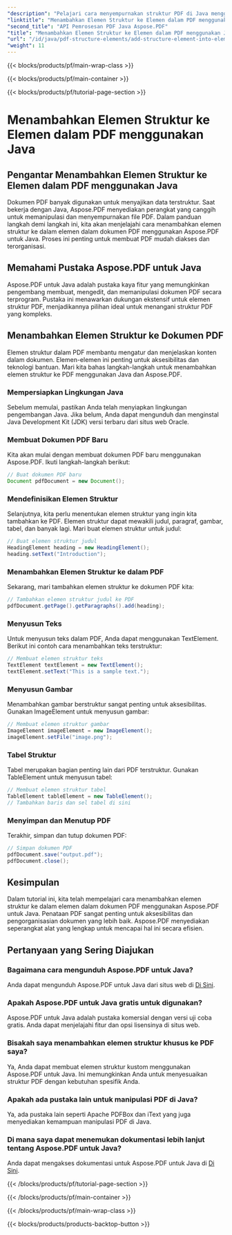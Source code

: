 ```yaml
---
"description": "Pelajari cara menyempurnakan struktur PDF di Java menggunakan Aspose.PDF untuk Java. Panduan langkah demi langkah ini mencakup penambahan elemen struktur untuk PDF yang mudah diakses dan terorganisasi."
"linktitle": "Menambahkan Elemen Struktur ke Elemen dalam PDF menggunakan Java"
"second_title": "API Pemrosesan PDF Java Aspose.PDF"
"title": "Menambahkan Elemen Struktur ke Elemen dalam PDF menggunakan Java"
"url": "/id/java/pdf-structure-elements/add-structure-element-into-element-in-pdf-using-java/"
"weight": 11
---
```


{{< blocks/products/pf/main-wrap-class >}}

{{< blocks/products/pf/main-container >}}

{{< blocks/products/pf/tutorial-page-section >}}

# Menambahkan Elemen Struktur ke Elemen dalam PDF menggunakan Java


## Pengantar Menambahkan Elemen Struktur ke Elemen dalam PDF menggunakan Java

Dokumen PDF banyak digunakan untuk menyajikan data terstruktur. Saat bekerja dengan Java, Aspose.PDF menyediakan perangkat yang canggih untuk memanipulasi dan menyempurnakan file PDF. Dalam panduan langkah demi langkah ini, kita akan menjelajahi cara menambahkan elemen struktur ke dalam elemen dalam dokumen PDF menggunakan Aspose.PDF untuk Java. Proses ini penting untuk membuat PDF mudah diakses dan terorganisasi.

## Memahami Pustaka Aspose.PDF untuk Java

Aspose.PDF untuk Java adalah pustaka kaya fitur yang memungkinkan pengembang membuat, mengedit, dan memanipulasi dokumen PDF secara terprogram. Pustaka ini menawarkan dukungan ekstensif untuk elemen struktur PDF, menjadikannya pilihan ideal untuk menangani struktur PDF yang kompleks.

## Menambahkan Elemen Struktur ke Dokumen PDF

Elemen struktur dalam PDF membantu mengatur dan menjelaskan konten dalam dokumen. Elemen-elemen ini penting untuk aksesibilitas dan teknologi bantuan. Mari kita bahas langkah-langkah untuk menambahkan elemen struktur ke PDF menggunakan Java dan Aspose.PDF.

### Mempersiapkan Lingkungan Java

Sebelum memulai, pastikan Anda telah menyiapkan lingkungan pengembangan Java. Jika belum, Anda dapat mengunduh dan menginstal Java Development Kit (JDK) versi terbaru dari situs web Oracle.

### Membuat Dokumen PDF Baru

Kita akan mulai dengan membuat dokumen PDF baru menggunakan Aspose.PDF. Ikuti langkah-langkah berikut:

```java
// Buat dokumen PDF baru
Document pdfDocument = new Document();
```

### Mendefinisikan Elemen Struktur

Selanjutnya, kita perlu menentukan elemen struktur yang ingin kita tambahkan ke PDF. Elemen struktur dapat mewakili judul, paragraf, gambar, tabel, dan banyak lagi. Mari buat elemen struktur untuk judul:

```java
// Buat elemen struktur judul
HeadingElement heading = new HeadingElement();
heading.setText("Introduction");
```

### Menambahkan Elemen Struktur ke dalam PDF

Sekarang, mari tambahkan elemen struktur ke dokumen PDF kita:

```java
// Tambahkan elemen struktur judul ke PDF
pdfDocument.getPage().getParagraphs().add(heading);
```

### Menyusun Teks

Untuk menyusun teks dalam PDF, Anda dapat menggunakan TextElement. Berikut ini contoh cara menambahkan teks terstruktur:

```java
// Membuat elemen struktur teks
TextElement textElement = new TextElement();
textElement.setText("This is a sample text.");
```

### Menyusun Gambar

Menambahkan gambar berstruktur sangat penting untuk aksesibilitas. Gunakan ImageElement untuk menyusun gambar:

```java
// Membuat elemen struktur gambar
ImageElement imageElement = new ImageElement();
imageElement.setFile("image.png");
```

### Tabel Struktur

Tabel merupakan bagian penting lain dari PDF terstruktur. Gunakan TableElement untuk menyusun tabel:

```java
// Membuat elemen struktur tabel
TableElement tableElement = new TableElement();
// Tambahkan baris dan sel tabel di sini
```

### Menyimpan dan Menutup PDF

Terakhir, simpan dan tutup dokumen PDF:

```java
// Simpan dokumen PDF
pdfDocument.save("output.pdf");
pdfDocument.close();
```

## Kesimpulan

Dalam tutorial ini, kita telah mempelajari cara menambahkan elemen struktur ke dalam elemen dalam dokumen PDF menggunakan Aspose.PDF untuk Java. Penataan PDF sangat penting untuk aksesibilitas dan pengorganisasian dokumen yang lebih baik. Aspose.PDF menyediakan seperangkat alat yang lengkap untuk mencapai hal ini secara efisien.

## Pertanyaan yang Sering Diajukan

### Bagaimana cara mengunduh Aspose.PDF untuk Java?

Anda dapat mengunduh Aspose.PDF untuk Java dari situs web di [Di Sini](https://releases.aspose.com/pdf/java/).

### Apakah Aspose.PDF untuk Java gratis untuk digunakan?

Aspose.PDF untuk Java adalah pustaka komersial dengan versi uji coba gratis. Anda dapat menjelajahi fitur dan opsi lisensinya di situs web.

### Bisakah saya menambahkan elemen struktur khusus ke PDF saya?

Ya, Anda dapat membuat elemen struktur kustom menggunakan Aspose.PDF untuk Java. Ini memungkinkan Anda untuk menyesuaikan struktur PDF dengan kebutuhan spesifik Anda.

### Apakah ada pustaka lain untuk manipulasi PDF di Java?

Ya, ada pustaka lain seperti Apache PDFBox dan iText yang juga menyediakan kemampuan manipulasi PDF di Java.

### Di mana saya dapat menemukan dokumentasi lebih lanjut tentang Aspose.PDF untuk Java?

Anda dapat mengakses dokumentasi untuk Aspose.PDF untuk Java di [Di Sini](https://reference.aspose.com/pdf/java/).

{{< /blocks/products/pf/tutorial-page-section >}}

{{< /blocks/products/pf/main-container >}}

{{< /blocks/products/pf/main-wrap-class >}}

{{< blocks/products/products-backtop-button >}}